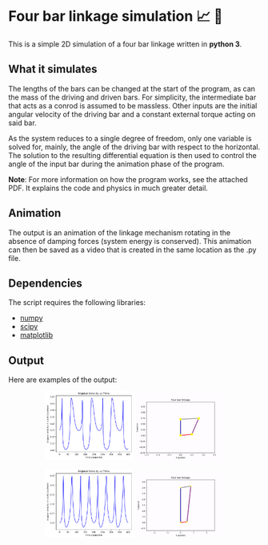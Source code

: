 # Four bar linkage simulation :chart_with_upwards_trend: :triangular_ruler:
This is a simple 2D simulation of a four bar linkage written in __python 3__. 

## What it simulates
The lengths of the bars can be changed at the start of the program, as can the mass of the driving and driven bars. For simplicity, the intermediate bar that acts as a conrod is assumed to be massless. Other inputs are the initial angular velocity of the driving bar and a constant external torque acting on said bar. 

As the system reduces to a single degree of freedom, only one variable is solved for, mainly, the angle of the driving bar with respect to the horizontal. The solution to the resulting differential equation is then used to control the angle of the input bar during the animation phase of the program.

__Note__: For more information on how the program works, see the attached PDF. It explains the code and physics in much greater detail. 

## Animation
The output is an animation of the linkage mechanism rotating in the absence of damping forces (system energy is conserved). This animation can then be saved as a video that is created in the same location as the .py file. 

## Dependencies
The script requires the following libraries:

- [numpy](https://numpy.org/)
- [scipy](https://scipy.org/)
- [matplotlib](https://matplotlib.org/)

## Output
Here are examples of the output:

<p align="center">
<img src = "/example_images/short_graph.png" width = "35%" height = "35%"> <img src = "/example_images/short_bar_anim.gif" width = "35%" height = "35%">
</p>

<p align="center">
<img src = "/example_images/long_graph.png" width = "35%" height = "35%"> <img src = "/example_images/long_bar_anim.gif" width = "35%" height = "35%">
</p>
